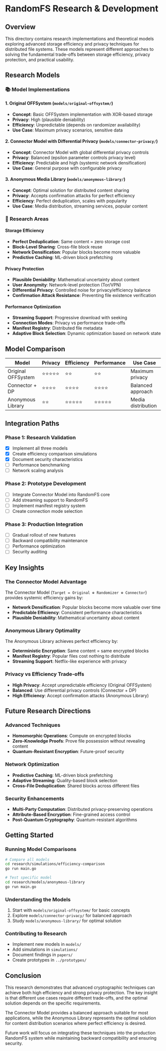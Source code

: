 # RandomFS Research & Development

## Overview

This directory contains research implementations and theoretical models exploring advanced storage efficiency and privacy techniques for distributed file systems. These models represent different approaches to solving the fundamental trade-offs between storage efficiency, privacy protection, and practical usability.

## Research Models

### 📚 **Model Implementations**

#### 1. **Original OFFSystem** (`models/original-offsystem/`)
- **Concept**: Basic OFFSystem implementation with XOR-based storage
- **Privacy**: High (plausible deniability)
- **Efficiency**: Unpredictable (depends on randomizer availability)
- **Use Case**: Maximum privacy scenarios, sensitive data

#### 2. **Connector Model with Differential Privacy** (`models/connector-privacy/`)
- **Concept**: Connector Model with global differential privacy controls
- **Privacy**: Balanced (epsilon parameter controls privacy level)
- **Efficiency**: Predictable and high (systemic network densification)
- **Use Case**: General purpose with configurable privacy

#### 3. **Anonymous Media Library** (`models/anonymous-library/`)
- **Concept**: Optimal solution for distributed content sharing
- **Privacy**: Accepts confirmation attacks for perfect efficiency
- **Efficiency**: Perfect deduplication, scales with popularity
- **Use Case**: Media distribution, streaming services, popular content

### 🔬 **Research Areas**

#### Storage Efficiency
- **Perfect Deduplication**: Same content = zero storage cost
- **Block-Level Sharing**: Cross-file block reuse
- **Network Densification**: Popular blocks become more valuable
- **Predictive Caching**: ML-driven block prefetching

#### Privacy Protection
- **Plausible Deniability**: Mathematical uncertainty about content
- **User Anonymity**: Network-level protection (Tor/VPN)
- **Differential Privacy**: Controlled noise for privacy/efficiency balance
- **Confirmation Attack Resistance**: Preventing file existence verification

#### Performance Optimization
- **Streaming Support**: Progressive download with seeking
- **Connection Modes**: Privacy vs performance trade-offs
- **Manifest Registry**: Distributed file metadata
- **Adaptive Block Selection**: Dynamic optimization based on network state

## Model Comparison

| Model | Privacy | Efficiency | Performance | Use Case |
|-------|---------|------------|-------------|----------|
| Original OFFSystem | ⭐⭐⭐⭐⭐ | ⭐⭐ | ⭐⭐ | Maximum privacy |
| Connector + DP | ⭐⭐⭐⭐ | ⭐⭐⭐⭐ | ⭐⭐⭐⭐ | Balanced approach |
| Anonymous Library | ⭐⭐ | ⭐⭐⭐⭐⭐ | ⭐⭐⭐⭐⭐ | Media distribution |

## Integration Paths

### Phase 1: Research Validation
- [x] Implement all three models
- [x] Create efficiency comparison simulations
- [x] Document security characteristics
- [ ] Performance benchmarking
- [ ] Network scaling analysis

### Phase 2: Prototype Development
- [ ] Integrate Connector Model into RandomFS core
- [ ] Add streaming support to RandomFS
- [ ] Implement manifest registry system
- [ ] Create connection mode selection

### Phase 3: Production Integration
- [ ] Gradual rollout of new features
- [ ] Backward compatibility maintenance
- [ ] Performance optimization
- [ ] Security auditing

## Key Insights

### The Connector Model Advantage
The Connector Model (`Target = Original ⊕ Randomizer ⊕ Connector`) provides systemic efficiency gains by:
- **Network Densification**: Popular blocks become more valuable over time
- **Predictable Efficiency**: Consistent performance characteristics
- **Plausible Deniability**: Mathematical uncertainty about content

### Anonymous Library Optimality
The Anonymous Library achieves perfect efficiency by:
- **Deterministic Encryption**: Same content = same encrypted blocks
- **Manifest Registry**: Popular files cost nothing to distribute
- **Streaming Support**: Netflix-like experience with privacy

### Privacy vs Efficiency Trade-offs
- **High Privacy**: Accept unpredictable efficiency (Original OFFSystem)
- **Balanced**: Use differential privacy controls (Connector + DP)
- **High Efficiency**: Accept confirmation attacks (Anonymous Library)

## Future Research Directions

### Advanced Techniques
- **Homomorphic Operations**: Compute on encrypted blocks
- **Zero-Knowledge Proofs**: Prove file possession without revealing content
- **Quantum-Resistant Encryption**: Future-proof security

### Network Optimization
- **Predictive Caching**: ML-driven block prefetching
- **Adaptive Streaming**: Quality-based block selection
- **Cross-File Deduplication**: Shared blocks across different files

### Security Enhancements
- **Multi-Party Computation**: Distributed privacy-preserving operations
- **Attribute-Based Encryption**: Fine-grained access control
- **Post-Quantum Cryptography**: Quantum-resistant algorithms

## Getting Started

### Running Model Comparisons
```bash
# Compare all models
cd research/simulations/efficiency-comparison
go run main.go

# Test specific model
cd research/models/anonymous-library
go run main.go
```

### Understanding the Models
1. Start with `models/original-offsystem/` for basic concepts
2. Explore `models/connector-privacy/` for balanced approach
3. Study `models/anonymous-library/` for optimal solution

### Contributing to Research
- Implement new models in `models/`
- Add simulations in `simulations/`
- Document findings in `papers/`
- Create prototypes in `../prototypes/`

## Conclusion

This research demonstrates that advanced cryptographic techniques can achieve both high efficiency and strong privacy protection. The key insight is that different use cases require different trade-offs, and the optimal solution depends on the specific requirements.

The Connector Model provides a balanced approach suitable for most applications, while the Anonymous Library represents the optimal solution for content distribution scenarios where perfect efficiency is desired.

Future work will focus on integrating these techniques into the production RandomFS system while maintaining backward compatibility and ensuring security. 